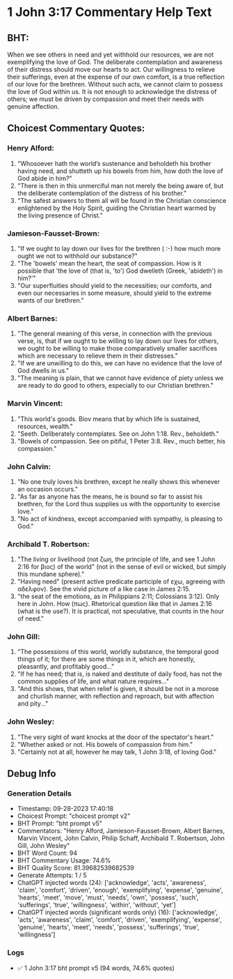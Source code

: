 # 1 John 3:17 Commentary Help Text

## BHT:
When we see others in need and yet withhold our resources, we are not exemplifying the love of God. The deliberate contemplation and awareness of their distress should move our hearts to act. Our willingness to relieve their sufferings, even at the expense of our own comfort, is a true reflection of our love for the brethren. Without such acts, we cannot claim to possess the love of God within us. It is not enough to acknowledge the distress of others; we must be driven by compassion and meet their needs with genuine affection.

## Choicest Commentary Quotes:
### Henry Alford:
1. "Whosoever hath the world’s sustenance and beholdeth his brother having need, and shutteth up his bowels from him, how doth the love of God abide in him?"
2. "There is then in this unmerciful man not merely the being aware of, but the deliberate contemplation of the distress of his brother."
3. "The safest answers to them all will be found in the Christian conscience enlightened by the Holy Spirit, guiding the Christian heart warmed by the living presence of Christ."

### Jamieson-Fausset-Brown:
1. "If we ought to lay down our lives for the brethren ( :-) how much more ought we not to withhold our substance?"
2. "The 'bowels' mean the heart, the seat of compassion. How is it possible that 'the love of (that is, 'to') God dwelleth (Greek, 'abideth') in him?'"
3. "Our superfluities should yield to the necessities; our comforts, and even our necessaries in some measure, should yield to the extreme wants of our brethren."

### Albert Barnes:
1. "The general meaning of this verse, in connection with the previous verse, is, that if we ought to be willing to lay down our lives for others, we ought to be willing to make those comparatively smaller sacrifices which are necessary to relieve them in their distresses."
2. "If we are unwilling to do this, we can have no evidence that the love of God dwells in us."
3. "The meaning is plain, that we cannot have evidence of piety unless we are ready to do good to others, especially to our Christian brethren."

### Marvin Vincent:
1. "This world's goods. Biov means that by which life is sustained, resources, wealth." 
2. "Seeth. Deliberately contemplates. See on John 1:18. Rev., beholdeth." 
3. "Bowels of compassion. See on pitiful, 1 Peter 3:8. Rev., much better, his compassion."

### John Calvin:
1. "No one truly loves his brethren, except he really shows this whenever an occasion occurs."
2. "As far as anyone has the means, he is bound so far to assist his brethren, for the Lord thus supplies us with the opportunity to exercise love."
3. "No act of kindness, except accompanied with sympathy, is pleasing to God."

### Archibald T. Robertson:
1. "The living or livelihood (not ζωη, the principle of life, and see 1 John 2:16 for βιος) of the world" (not in the sense of evil or wicked, but simply this mundane sphere)." 
2. "Having need" (present active predicate participle of εχω, agreeing with αδελφον). See the vivid picture of a like case in James 2:15.
3. "the seat of the emotions, as in Philippians 2:11; Colossians 3:12). Only here in John. How (πως). Rhetorical question like that in James 2:16 (what is the use?). It is practical, not speculative, that counts in the hour of need."

### John Gill:
1. "The possessions of this world, worldly substance, the temporal good things of it; for there are some things in it, which are honestly, pleasantly, and profitably good..."
2. "If he has need; that is, is naked and destitute of daily food, has not the common supplies of life, and what nature requires..."
3. "And this shows, that when relief is given, it should be not in a morose and churlish manner, with reflection and reproach, but with affection and pity..."

### John Wesley:
1. "The very sight of want knocks at the door of the spectator's heart."
2. "Whether asked or not. His bowels of compassion from him."
3. "Certainly not at all, however he may talk, 1 John 3:18, of loving God."


## Debug Info
### Generation Details
- Timestamp: 09-28-2023 17:40:18
- Choicest Prompt: "choicest prompt v2"
- BHT Prompt: "bht prompt v5"
- Commentators: "Henry Alford, Jamieson-Fausset-Brown, Albert Barnes, Marvin Vincent, John Calvin, Philip Schaff, Archibald T. Robertson, John Gill, John Wesley"
- BHT Word Count: 94
- BHT Commentary Usage: 74.6%
- BHT Quality Score: 81.39682539682539
- Generate Attempts: 1 / 5
- ChatGPT injected words (24):
	['acknowledge', 'acts', 'awareness', 'claim', 'comfort', 'driven', 'enough', 'exemplifying', 'expense', 'genuine', 'hearts', 'meet', 'move', 'must', 'needs', 'own', 'possess', 'such', 'sufferings', 'true', 'willingness', 'within', 'without', 'yet']
- ChatGPT injected words (significant words only) (16):
	['acknowledge', 'acts', 'awareness', 'claim', 'comfort', 'driven', 'exemplifying', 'expense', 'genuine', 'hearts', 'meet', 'needs', 'possess', 'sufferings', 'true', 'willingness']

### Logs
- ✅ 1 John 3:17 bht prompt v5 (94 words, 74.6% quotes)